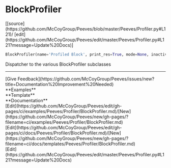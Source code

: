 # <a id="Peeves.Profiler.BlockProfiler">BlockProfiler</a>
<div class="docs-source-link" markdown="1">
[[source](https://github.com/McCoyGroup/Peeves/blob/master/Peeves/Profiler.py#L121)/
[edit](https://github.com/McCoyGroup/Peeves/edit/master/Peeves/Profiler.py#L121?message=Update%20Docs)]
</div>

```python
BlockProfiler(name='Profiled Block', print_res=True, mode=None, inactive=False, **kwargs): 
```
Dispatcher to the various BlockProfiler subclasses











---


<div markdown="1" class="text-secondary fs-3">
<div class="container">
  <div class="row">
   <div class="col" markdown="1">
[Give Feedback](https://github.com/McCoyGroup/Peeves/issues/new?title=Documentation%20Improvement%20Needed)   
</div>
   <div class="col" markdown="1">
   
</div>
   <div class="col" markdown="1">
   
</div>
   <div class="col" markdown="1">
   
</div>
   <div class="col" markdown="1">
   
</div>
   <div class="col" markdown="1">
   
</div>
</div>
  <div class="row">
   <div class="col" markdown="1">
**Examples**   
</div>
   <div class="col" markdown="1">
**Template**   
</div>
   <div class="col" markdown="1">
**Documentation**   
</div>
</div>
  <div class="row">
   <div class="col" markdown="1">
[Edit](https://github.com/McCoyGroup/Peeves/edit/gh-pages/ci/examples/Peeves/Profiler/BlockProfiler.md)/[New](https://github.com/McCoyGroup/Peeves/new/gh-pages/?filename=ci/examples/Peeves/Profiler/BlockProfiler.md)   
</div>
   <div class="col" markdown="1">
[Edit](https://github.com/McCoyGroup/Peeves/edit/gh-pages/ci/docs/Peeves/Profiler/BlockProfiler.md)/[New](https://github.com/McCoyGroup/Peeves/new/gh-pages/?filename=ci/docs/templates/Peeves/Profiler/BlockProfiler.md)   
</div>
   <div class="col" markdown="1">
[Edit](https://github.com/McCoyGroup/Peeves/edit/master/Peeves/Profiler.py#L121?message=Update%20Docs)   
</div>
</div>
</div>
</div>